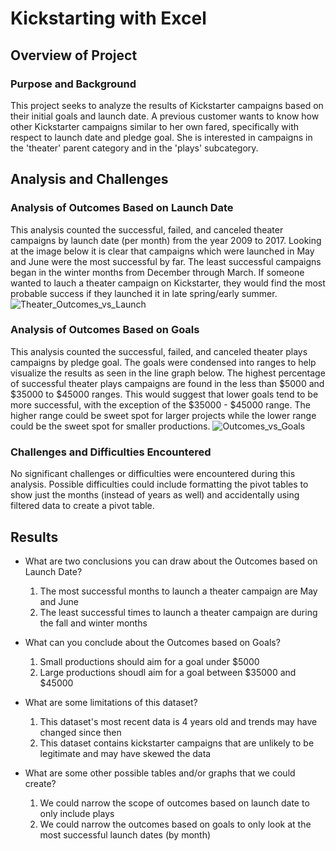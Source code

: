 # Kickstarting with Excel

## Overview of Project

### Purpose and Background
This project seeks to analyze the results of Kickstarter campaigns based on their initial goals and launch date. A previous customer wants to know how other Kickstarter campaigns similar to her own fared, specifically with respect to launch date and pledge goal. She is interested in campaigns in the 'theater' parent category and in the 'plays' subcategory.

## Analysis and Challenges

### Analysis of Outcomes Based on Launch Date
This analysis counted the successful, failed, and canceled theater campaigns by launch date (per month) from the year 2009 to 2017. Looking at the image below it is clear that campaigns which were launched in May and June were the most successful by far. The least successful campaigns began in the winter months from December through March. If someone wanted to lauch a theater campaign on Kickstarter, they would find the most probable success if they launched it in late spring/early summer.
![Theater_Outcomes_vs_Launch](resources/Theater_Outcomes_vs_Launch.png)

### Analysis of Outcomes Based on Goals
This analysis counted the successful, failed, and canceled theater plays campaigns by pledge goal. The goals were condensed into ranges to help visualize the results as seen in the line graph below. The highest percentage of successful theater plays campaigns are found in the less than $5000 and $35000 to $45000 ranges. This would suggest that lower goals tend to be more successful, with the exception of the $35000 - $45000 range. The higher range could be sweet spot for larger projects while the lower range could be the sweet spot for smaller productions.
![Outcomes_vs_Goals](resources/Outcomes_vs_Goals.png)

### Challenges and Difficulties Encountered
No significant challenges or difficulties were encountered during this analysis. Possible difficulties could include formatting the pivot tables to show just the months (instead of years as well) and accidentally using filtered data to create a pivot table.

## Results

- What are two conclusions you can draw about the Outcomes based on Launch Date?
    1. The most successful months to launch a theater campaign are May and June
    1. The least successful times to launch a theater campaign are during the fall and winter months

- What can you conclude about the Outcomes based on Goals?
    1. Small productions should aim for a goal under $5000
    1. Large productions shoudl aim for a goal between $35000 and $45000

- What are some limitations of this dataset?
    1. This dataset's most recent data is 4 years old and trends may have changed since then
    1. This dataset contains kickstarter campaigns that are unlikely to be legitimate and may have skewed the data

- What are some other possible tables and/or graphs that we could create?
    1. We could narrow the scope of outcomes based on launch date to only include plays
    1. We could narrow the outcomes based on goals to only look at the most successful launch dates (by month)